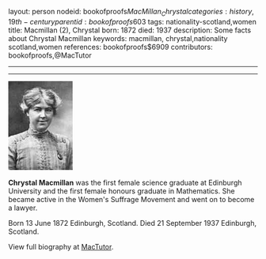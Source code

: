 layout: person
nodeid: bookofproofs$MacMillan_Chrystal
categories: history,19th-century
parentid: bookofproofs$603
tags: nationality-scotland,women
title: Macmillan (2), Chrystal
born: 1872
died: 1937
description: Some facts about Chrystal Macmillan
keywords: macmillan, chrystal,nationality scotland,women
references: bookofproofs$6909
contributors: bookofproofs,@MacTutor

---


---

![MacMillan_Chrystal.jpg](https://github.com/bookofproofs/bookofproofs.github.io/blob/main/_sources/_assets/images/portraits/MacMillan_Chrystal.jpg?raw=true)

**Chrystal Macmillan** was the first female science graduate at Edinburgh University and the first female honours graduate in Mathematics. She became active in the Women's Suffrage Movement and went on to become a lawyer.

Born 13 June 1872 Edinburgh, Scotland. Died 21 September 1937 Edinburgh, Scotland.


View full biography at [MacTutor](https://mathshistory.st-andrews.ac.uk/Biographies/MacMillan_Chrystal/).